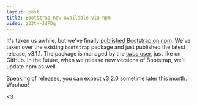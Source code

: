 ```yaml
---
layout: post
title: Bootstrap now available via npm
video: z33tH-JdPDg
---
```


It's taken us awhile, but we've finally [published Bootstrap on npm](https://www.npmjs.com/package/bootstrap). We've taken over the existing `bootstrap` package and just published the latest release, v3.1.1. The package is managed by the [twbs user](https://www.npmjs.com/~twbs), just like on GitHub. In the future, when we release new versions of Bootstrap, we'll update npm as well.

Speaking of releases, you can expect v3.2.0 sometime later this month. Woohoo!

<3
